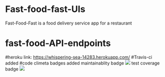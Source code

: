 # Fast-food-fast-UIs
Fast-Food-Fast​ is a food delivery service app for a restaurant
# fast-food-API-endpoints
#heroku link: https://whispering-sea-14283.herokuapp.com/
#Travis-ci added
#code climeta badges added
maintainablity badge <a href="https://codeclimate.com/github/codeclimate/codeclimate/maintainability"><img src="https://api.codeclimate.com/v1/badges/a99a88d28ad37a79dbf6/maintainability" /></a>
test coverage badge <a href="https://codeclimate.com/github/codeclimate/codeclimate/test_coverage"><img src="https://api.codeclimate.com/v1/badges/a99a88d28ad37a79dbf6/test_coverage" /></a>
